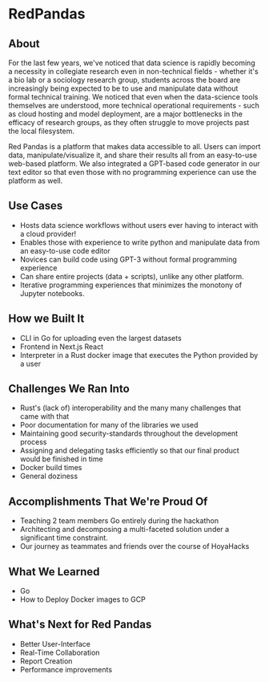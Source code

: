 # RedPandas

## About

For the last few years, we've noticed that data science is rapidly becoming a necessity in collegiate research even in non-technical fields - whether it's a bio lab or a sociology research group, students across the board are increasingly being expected to be to use and manipulate data without formal technical training. We noticed that even when the data-science tools themselves are understood, more technical operational requirements - such as cloud hosting and model deployment, are a major bottlenecks in the efficacy of research groups, as they often struggle to move projects past the local filesystem.

Red Pandas is a platform that makes data accessible to all. Users can import data, manipulate/visualize it, and share their results all from an easy-to-use web-based platform. We also integrated a GPT-based code generator in our text editor so that even those with no programming experience can use the platform as well.

## Use Cases
- Hosts data science workflows without users ever having to interact with a cloud provider!
- Enables those with experience to write python and manipulate data from an easy-to-use code editor
- Novices can build code using GPT-3 without formal programming experience
- Can share entire projects (data + scripts), unlike any other platform.
- Iterative programming experiences that minimizes the monotony of Jupyter notebooks. 

## How we Built It
- CLI in Go for uploading even the largest datasets
- Frontend in Next.js React
-  Interpreter in a Rust docker image that executes the Python provided by a user

## Challenges We Ran Into
- Rust's (lack of) interoperability and the many many challenges that came with that
- Poor documentation for many of the libraries we used
- Maintaining good security-standards throughout the development process
- Assigning and delegating tasks efficiently so that our final product would be finished in time
- Docker build times
- General doziness

## Accomplishments That We're Proud Of
- Teaching 2 team members Go entirely during the hackathon
- Architecting and decomposing a multi-faceted solution under a significant time constraint.
- Our journey as teammates and friends over the course of HoyaHacks

## What We Learned
- Go
- How to Deploy Docker images to GCP

## What's Next for Red Pandas
- Better User-Interface
- Real-Time Collaboration
- Report Creation
- Performance improvements
